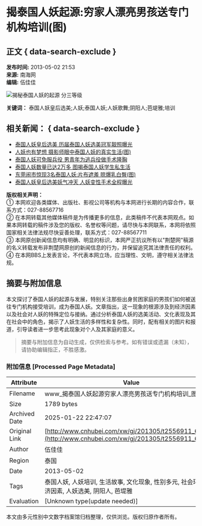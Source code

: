 # 揭泰国人妖起源:穷家人漂亮男孩送专门机构培训(图)

## 正文 { data-search-exclude }


**发布时间:** 2013-05-02 21:53  
**来源:** 南海网  
**编辑:** 伍佳佳

![揭秘泰国人妖的起源 分三等级](./W020130502788081530749.jpg)

**关键词：** 泰国人妖皇后选美;人妖;泰国人妖;人妖歌舞;阴阳人;芭堤雅;培训

## 相关新闻： { data-search-exclude }

- [泰国人妖皇后选美 历届泰国人妖选美冠军靓照曝光](../../yl/201305/t2556910.shtml)
- [人妖也有梦想 摄影师眼中泰国人妖的真实生活(图)](./t2556909.shtml)
- [泰国人妖可免服兵役 男青年为逃兵役做手术隆胸](./t2556908.shtml)
- [泰国人妖数量已达2万多 图揭泰国人妖学生私生活](./t2556883.shtml)
- [东莞闹市惊现3名泰国人妖:片布遮羞 晾爆乳白臀(图)](../../gn/201305/t2556882.shtml)
- [泰国人妖皇后选美妖气冲天 人妖变性手术全程曝光](../../yl/201305/t2556879.shtml)

**版权相关声明：**  
① 本网欢迎各类媒体、出版社、影视公司等机构与本网进行长期的内容合作，联系方式：027-88567716  
② 在本网转载其他媒体稿件是为传播更多的信息，此类稿件不代表本网观点。如果本网转载的稿件涉及您的版权、名誉权等问题，请尽快与本网联系，本网将依照国家相关法律法规尽快妥善处理，联系方式：027-88567711  
③ 本网原创新闻信息均有明确、明显的标识，本网严正抗议所有以"荆楚网"稿源的名义转载发布非荆楚网原创的新闻信息的行为，并保留追究其法律责任的权利。  
④ 在本网BBS上发表言论，不代表本网立场，应当理性、文明，遵守相关法律法规。
<!-- tcd_original_link http://www.cnhubei.com/xw/gj/201305/t2556911_6.shtml -->


## 摘要与附加信息

<!-- tcd_abstract -->
本文探讨了泰国人妖的起源与发展，特别关注那些出身贫困家庭的男孩们如何被送往专门机构接受培训，成为泰国人妖。文章指出，这一现象的根源涉及到经济因素以及社会对人妖的特殊定位与接纳。通过分析泰国人妖的选美活动、文化表现及其在社会中的角色，揭示了人妖生活的多样性和复杂性。同时，配有相关的图片和报道，引导读者进一步思考此现象对个人及其家庭的意义。
<!-- tcd_abstract_end -->

> 摘要与附加信息为自动生成，仅供检索与参考。如有错误或遗漏（未知），请协助编辑指正，不胜感激。

### 附加信息 [Processed Page Metadata]

| Attribute       | Value                                  |
|-----------------|----------------------------------------|
| Filename        | www_揭泰国人妖起源穷家人漂亮男孩送专门机构培训_图_.md                             |
| Size            | 1789 bytes                           |
| Archived Date   | 2025-01-22 22:47:07                             |
| Original Link   | [http://www.cnhubei.com/xw/gj/201305/t2556911_6.shtml](http://www.cnhubei.com/xw/gj/201305/t2556911_6.shtml)                       |
| Author          | 伍佳佳                               |
| Region          | 泰国                               |
| Date            | 2013-05-02                                 |
| Tags            | 泰国人妖, 人妖培训, 生活故事, 文化现象, 性别多元, 社会环境, 经济因素, 人妖选美, 阴阳人, 芭堤雅                                 |
| Evaluation            | [Unknown type(update needed)]                                 |
<!-- tcd_table_end -->

本文由多元性别中文数字档案馆归档整理，仅供浏览。版权归原作者所有。
